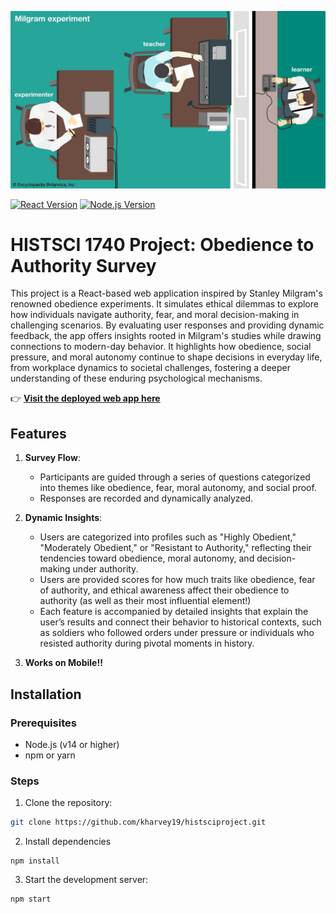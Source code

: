 ![Alt Text](milgrim.png "Milgrim picture")

[![React Version](https://img.shields.io/badge/React-18.0.0-blue.svg)](https://reactjs.org/)
[![Node.js Version](https://img.shields.io/badge/Node.js-14.0.0+-green.svg)](https://nodejs.org/)

# HISTSCI 1740 Project: Obedience to Authority Survey


This project is a React-based web application inspired by Stanley Milgram's renowned obedience experiments. It simulates ethical dilemmas to explore how individuals navigate authority, fear, and moral decision-making in challenging scenarios. By evaluating user responses and providing dynamic feedback, the app offers insights rooted in Milgram's studies while drawing connections to modern-day behavior. It highlights how obedience, social pressure, and moral autonomy continue to shape decisions in everyday life, from workplace dynamics to societal challenges, fostering a deeper understanding of these enduring psychological mechanisms.

👉 **[Visit the deployed web app here](https://limitless-earth-51296-7806e27eec8d.herokuapp.com/)**

## **Features**

1. **Survey Flow**:
   - Participants are guided through a series of questions categorized into themes like obedience, fear, moral autonomy, and social proof.
   - Responses are recorded and dynamically analyzed.

2. **Dynamic Insights**:
   - Users are categorized into profiles such as "Highly Obedient," "Moderately Obedient," or "Resistant to Authority," reflecting their tendencies toward obedience, moral autonomy, and decision-making under authority.
   - Users are provided scores for how much traits like obedience, fear of authority, and ethical awareness affect their obedience to authority (as well as their most influential element!)
   - Each feature is accompanied by detailed insights that explain the user’s results and connect their behavior to historical contexts, such as soldiers who followed orders under pressure or individuals who resisted authority during pivotal moments in history.
3. **Works on Mobile!!**

## **Installation**

### **Prerequisites**
- Node.js (v14 or higher)
- npm or yarn

### **Steps**
1. Clone the repository:
```bash
git clone https://github.com/kharvey19/histsciproject.git
```
2. Install dependencies
```
npm install
```
3. Start the development server:
```
npm start
```

